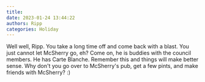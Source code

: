 ```yaml
---
title: 
date: 2023-01-24 13:44:22
authors: Ripp
categories: Holiday
---
```


 Well well, Ripp.
You take a long time off and come back with a blast.  You just cannot let McSherry go, eh?  Come on,  he is buddies with the council members.  He has Carte Blanche.  Remember this and things will make better sense.
Why don't you go over to McSherry's pub, get a few pints, and make friends with McSherry?
:)
